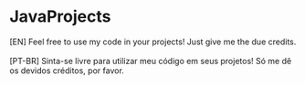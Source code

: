 # JavaProjects

[EN] Feel free to use my code in your projects! Just give me the due credits. 
<br>
<br>
[PT-BR] Sinta-se livre para utilizar meu código em seus projetos! Só me dê os devidos créditos, por favor.



